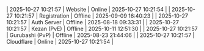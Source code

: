 | 2025-10-27 10:21:57 | Website | Online | 2025-10-27 10:21:54 |
| 2025-10-27 10:21:57 | Registration | Offline | 2025-09-09 16:40:23 |
| 2025-10-27 10:21:57 | Auth Server | Offline | 2025-08-18 09:33:31 |
| 2025-10-27 10:21:57 | Kezan (PvE) | Offline | 2025-10-11 12:51:30 |
| 2025-10-27 10:21:57 | Gurubashi (PvP) | Offline | 2025-08-23 21:44:06 |
| 2025-10-27 10:21:57 | Cloudflare | Online | 2025-10-27 10:21:54 |
